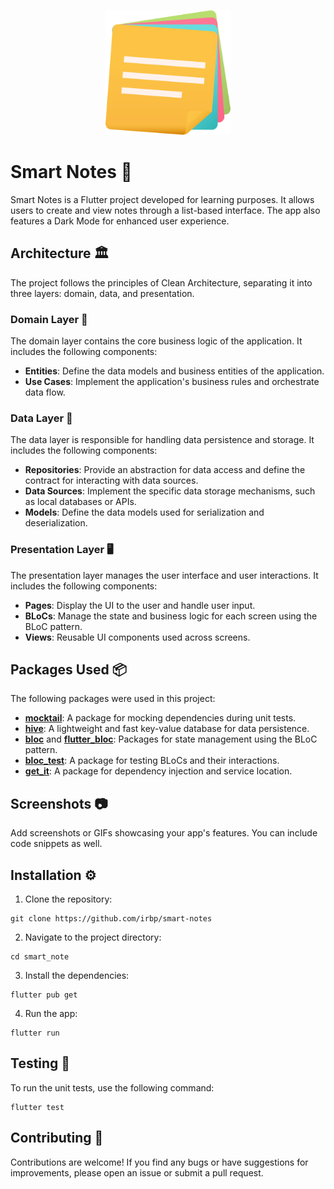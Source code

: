 <p align="center">
  <img src="images/smart_notes_logo.png" alt="Smart Notes Logo" width="200">
</p>

# Smart Notes 📝

Smart Notes is a Flutter project developed for learning purposes. It allows users to create and view notes through a list-based interface. The app also features a Dark Mode for enhanced user experience.

## Architecture 🏛️

The project follows the principles of Clean Architecture, separating it into three layers: domain, data, and presentation.

### Domain Layer 🧠

The domain layer contains the core business logic of the application. It includes the following components:

- **Entities**: Define the data models and business entities of the application.
- **Use Cases**: Implement the application's business rules and orchestrate data flow.

### Data Layer 💾

The data layer is responsible for handling data persistence and storage. It includes the following components:

- **Repositories**: Provide an abstraction for data access and define the contract for interacting with data sources.
- **Data Sources**: Implement the specific data storage mechanisms, such as local databases or APIs.
- **Models**: Define the data models used for serialization and deserialization.

### Presentation Layer 🖥️

The presentation layer manages the user interface and user interactions. It includes the following components:

- **Pages**: Display the UI to the user and handle user input.
- **BLoCs**: Manage the state and business logic for each screen using the BLoC pattern.
- **Views**: Reusable UI components used across screens.

## Packages Used 📦

The following packages were used in this project:

- **[mocktail](https://pub.dev/packages/mocktail)**: A package for mocking dependencies during unit tests.
- **[hive](https://pub.dev/packages/hive)**: A lightweight and fast key-value database for data persistence.
- **[bloc](https://pub.dev/packages/bloc)** and **[flutter_bloc](https://pub.dev/packages/flutter_bloc)**: Packages for state management using the BLoC pattern.
- **[bloc_test](https://pub.dev/packages/bloc_test)**: A package for testing BLoCs and their interactions.
- **[get_it](https://pub.dev/packages/get_it)**: A package for dependency injection and service location.

## Screenshots 📷

Add screenshots or GIFs showcasing your app's features. You can include code snippets as well.

## Installation ⚙️

1. Clone the repository:

```console
git clone https://github.com/irbp/smart-notes
```

2. Navigate to the project directory:

```console
cd smart_note
```

3. Install the dependencies:

```console
flutter pub get
```

4. Run the app:

```console
flutter run
```

## Testing 🧪

To run the unit tests, use the following command:

```console
flutter test
```

## Contributing 🤝

Contributions are welcome! If you find any bugs or have suggestions for improvements, please open an issue or submit a pull request.
